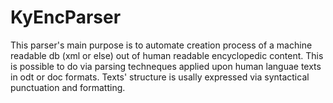 # KyEncParser
This parser's main purpose is to automate creation process of a machine readable db (xml or else) out of human readable encyclopedic content. This is possible to do via parsing techneques applied upon human languae texts in odt or doc formats. Texts' structure is usally expressed via syntactical punctuation and formatting.
